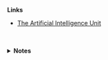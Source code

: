**Links**

* [The Artificial Intelligence Unit](https://github.com/theartificialintelligenceunit)

<br>
<br>

<details><summary><b>Notes</b></summary>

<br>

This hub host's the repositories of the <a href="https://d3h5uy7f3ttkyl.cloudfront.net/index.html">river levels intellligence pages</a>.  At present, end of May 2025, the product developers are editing/updating the pages; editing occurs during unobtrusive periods of the day. 

<br>
<br>

<h2>PERIODIC</h2>

Schedule: Once a week

<div style="margin-left:65px;">
    <img width="69%" height="69%" src="periodic.png" alt="States"/>
</div>

<br>
<br>

<h2>CONTINUOUS</h2>

Schedule: 6 days a week

<div style="margin-left:65px;">
    <img width="60%" height="60%" src="continuous.png" alt="States"/>
</div>

</details>

<br>
<br>

<br>
<br>

<br>
<br>

<br>
<br>


<!--

<details><summary><b>Notes</b></summary>

<ul>
  <li>configurations: Records data & modelling configurations.</li>
  <li>iac: Infrastructure as code scripts.</li>
</ul>

</details>

-->

